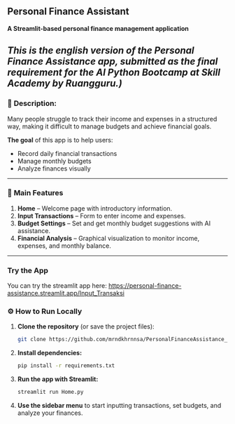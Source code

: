 ## Personal Finance Assistant

**A Streamlit-based personal finance management application**

*This is the english version of the Personal Finance Assistance app, submitted as the final requirement for the AI Python Bootcamp at Skill Academy by Ruangguru.)*
---

### 📝 **Description:**

Many people struggle to track their income and expenses in a structured way, making it difficult to manage budgets and achieve financial goals.

**The goal** of this app is to help users:

* Record daily financial transactions
* Manage monthly budgets
* Analyze finances visually

---

### 🌟 **Main Features**

1. **Home** – Welcome page with introductory information.
2. **Input Transactions** – Form to enter income and expenses.
3. **Budget Settings** – Set and get monthly budget suggestions with AI assistance.
4. **Financial Analysis** – Graphical visualization to monitor income, expenses, and monthly balance.

---
### **Try the App**

You can try the streamlit app here: https://personal-finance-assistance.streamlit.app/Input_Transaksi

### ⚙️ **How to Run Locally**

1. **Clone the repository** (or save the project files):

   ```bash
   git clone https://github.com/mrndkhrnnsa/PersonalFinanceAssistance_EN.git
   ```

2. **Install dependencies:**

   ```bash
   pip install -r requirements.txt
   ```

3. **Run the app with Streamlit:**

   ```bash
   streamlit run Home.py
   ```

4. **Use the sidebar menu** to start inputting transactions, set budgets, and analyze your finances.
